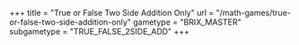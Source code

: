 +++
title = "True or False Two Side Addition Only"
url = "/math-games/true-or-false-two-side-addition-only"
gametype = "BRIX_MASTER"
subgametype = "TRUE_FALSE_2SIDE_ADD"
+++